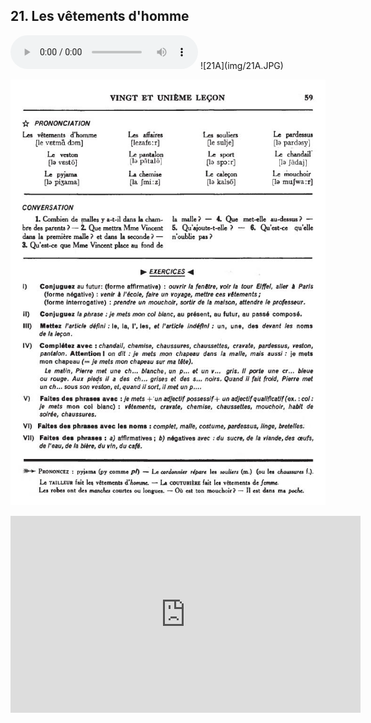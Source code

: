 ## 21. Les vêtements d'homme

  <audio controls>
    <source src="sound/21A.mp3"></source>
  </audio>
![21A](img/21A.JPG)

![21B](img/21B.JPG)

<iframe width="560" height="315" src="https://www.youtube.com/embed/R24vnO-5NB8" frameborder="0" allow="accelerometer; autoplay; encrypted-media; gyroscope; picture-in-picture" allowfullscreen></iframe>
